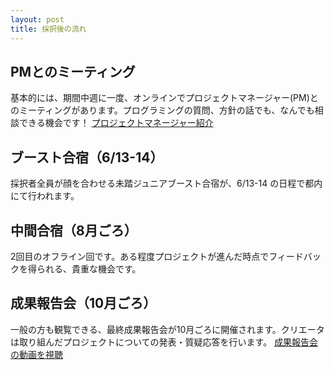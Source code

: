 ```yaml
---
layout: post
title: 採択後の流れ
---
```


## PMとのミーティング
基本的には、期間中週に一度、オンラインでプロジェクトマネージャー(PM)とのミーティングがあります。プログラミングの質問、方針の話でも、なんでも相談できる機会です！
<a href="/pm" class="button">プロジェクトマネージャー紹介</a>

## ブースト合宿（6/13-14）
採択者全員が顔を合わせる未踏ジュニアブースト合宿が、6/13-14 の日程で都内にて行われます。

## 中間合宿（8月ごろ）
2回目のオフライン回です。ある程度プロジェクトが進んだ時点でフィードバックを得られる、貴重な機会です。

## 成果報告会（10月ごろ）
一般の方も観覧できる、最終成果報告会が10月ごろに開催されます。クリエータは取り組んだプロジェクトについての発表・質疑応答を行います。
<a href="https://www.youtube.com/watch?v=zNCd2BTxaP8&list=PLNObH2jlC6ldN9LEExU1HlJy6RcAOQVl3" class="button" target="_blank">成果報告会の動画を視聴</a>
